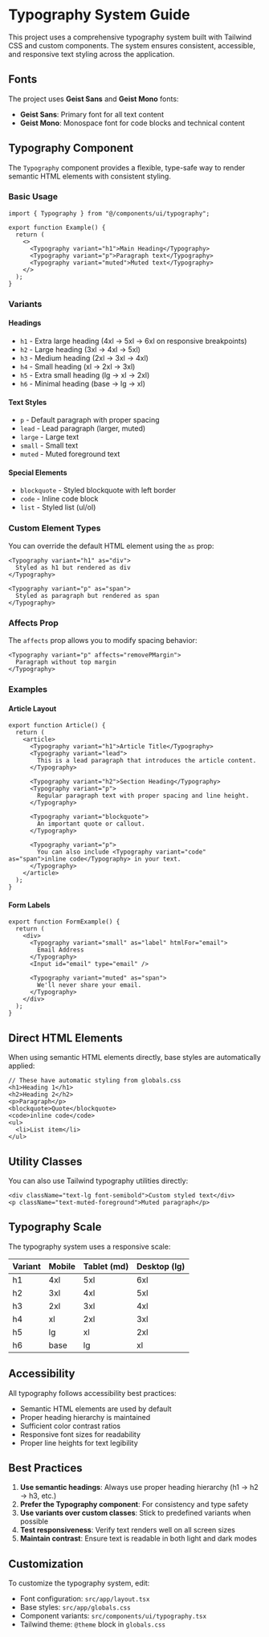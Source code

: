 # Typography System Guide

This project uses a comprehensive typography system built with Tailwind CSS and custom components. The system ensures consistent, accessible, and responsive text styling across the application.

## Fonts

The project uses **Geist Sans** and **Geist Mono** fonts:
- **Geist Sans**: Primary font for all text content
- **Geist Mono**: Monospace font for code blocks and technical content

## Typography Component

The `Typography` component provides a flexible, type-safe way to render semantic HTML elements with consistent styling.

### Basic Usage

```tsx
import { Typography } from "@/components/ui/typography";

export function Example() {
  return (
    <>
      <Typography variant="h1">Main Heading</Typography>
      <Typography variant="p">Paragraph text</Typography>
      <Typography variant="muted">Muted text</Typography>
    </>
  );
}
```

### Variants

#### Headings
- `h1` - Extra large heading (4xl → 5xl → 6xl on responsive breakpoints)
- `h2` - Large heading (3xl → 4xl → 5xl)
- `h3` - Medium heading (2xl → 3xl → 4xl)
- `h4` - Small heading (xl → 2xl → 3xl)
- `h5` - Extra small heading (lg → xl → 2xl)
- `h6` - Minimal heading (base → lg → xl)

#### Text Styles
- `p` - Default paragraph with proper spacing
- `lead` - Lead paragraph (larger, muted)
- `large` - Large text
- `small` - Small text
- `muted` - Muted foreground text

#### Special Elements
- `blockquote` - Styled blockquote with left border
- `code` - Inline code block
- `list` - Styled list (ul/ol)

### Custom Element Types

You can override the default HTML element using the `as` prop:

```tsx
<Typography variant="h1" as="div">
  Styled as h1 but rendered as div
</Typography>

<Typography variant="p" as="span">
  Styled as paragraph but rendered as span
</Typography>
```

### Affects Prop

The `affects` prop allows you to modify spacing behavior:

```tsx
<Typography variant="p" affects="removePMargin">
  Paragraph without top margin
</Typography>
```

### Examples

#### Article Layout

```tsx
export function Article() {
  return (
    <article>
      <Typography variant="h1">Article Title</Typography>
      <Typography variant="lead">
        This is a lead paragraph that introduces the article content.
      </Typography>

      <Typography variant="h2">Section Heading</Typography>
      <Typography variant="p">
        Regular paragraph text with proper spacing and line height.
      </Typography>

      <Typography variant="blockquote">
        An important quote or callout.
      </Typography>

      <Typography variant="p">
        You can also include <Typography variant="code" as="span">inline code</Typography> in your text.
      </Typography>
    </article>
  );
}
```

#### Form Labels

```tsx
export function FormExample() {
  return (
    <div>
      <Typography variant="small" as="label" htmlFor="email">
        Email Address
      </Typography>
      <Input id="email" type="email" />

      <Typography variant="muted" as="span">
        We'll never share your email.
      </Typography>
    </div>
  );
}
```

## Direct HTML Elements

When using semantic HTML elements directly, base styles are automatically applied:

```tsx
// These have automatic styling from globals.css
<h1>Heading 1</h1>
<h2>Heading 2</h2>
<p>Paragraph</p>
<blockquote>Quote</blockquote>
<code>inline code</code>
<ul>
  <li>List item</li>
</ul>
```

## Utility Classes

You can also use Tailwind typography utilities directly:

```tsx
<div className="text-lg font-semibold">Custom styled text</div>
<p className="text-muted-foreground">Muted paragraph</p>
```

## Typography Scale

The typography system uses a responsive scale:

| Variant | Mobile | Tablet (md) | Desktop (lg) |
|---------|--------|-------------|--------------|
| h1      | 4xl    | 5xl         | 6xl          |
| h2      | 3xl    | 4xl         | 5xl          |
| h3      | 2xl    | 3xl         | 4xl          |
| h4      | xl     | 2xl         | 3xl          |
| h5      | lg     | xl          | 2xl          |
| h6      | base   | lg          | xl           |

## Accessibility

All typography follows accessibility best practices:
- Semantic HTML elements are used by default
- Proper heading hierarchy is maintained
- Sufficient color contrast ratios
- Responsive font sizes for readability
- Proper line heights for text legibility

## Best Practices

1. **Use semantic headings**: Always use proper heading hierarchy (h1 → h2 → h3, etc.)
2. **Prefer the Typography component**: For consistency and type safety
3. **Use variants over custom classes**: Stick to predefined variants when possible
4. **Test responsiveness**: Verify text renders well on all screen sizes
5. **Maintain contrast**: Ensure text is readable in both light and dark modes

## Customization

To customize the typography system, edit:
- Font configuration: `src/app/layout.tsx`
- Base styles: `src/app/globals.css`
- Component variants: `src/components/ui/typography.tsx`
- Tailwind theme: `@theme` block in `globals.css`
